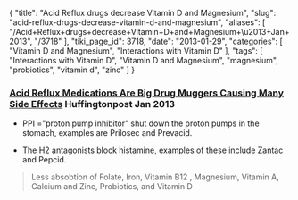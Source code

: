 {
    "title": "Acid Reflux drugs decrease Vitamin D and Magnesium",
    "slug": "acid-reflux-drugs-decrease-vitamin-d-and-magnesium",
    "aliases": [
        "/Acid+Reflux+drugs+decrease+Vitamin+D+and+Magnesium+\u2013+Jan+2013",
        "/3718"
    ],
    "tiki_page_id": 3718,
    "date": "2013-01-29",
    "categories": [
        "Vitamin D and Magnesium",
        "Interactions with Vitamin D"
    ],
    "tags": [
        "Interactions with Vitamin D",
        "Vitamin D and Magnesium",
        "magnesium",
        "probiotics",
        "vitamin d",
        "zinc"
    ]
}


### [Acid Reflux Medications Are Big Drug Muggers Causing Many Side Effects](http://www.huffingtonpost.com/suzy-cohen-rph/acid-reflux-medication-_b_2522466.html%20) Huffingtonpost Jan 2013

* PPI ="proton pump inhibitor”  shut down the proton pumps in the stomach,  examples are Prilosec and Prevacid. 

* The H2 antagonists block histamine, examples of these include Zantac and Pepcid. 

> Less absobtion of Folate, Iron, Vitamin B12 , Magnesium, Vitamin A, Calcium and Zinc, Probiotics, and Vitamin D